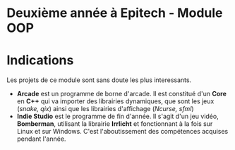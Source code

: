 # Deuxième année à Epitech - Module OOP

# Indications

Les projets de ce module sont sans doute les plus interessants.

- **Arcade** est un programme de borne d'arcade. Il est constitué d'un **Core** en **C++** qui va importer des librairies dynamiques, que sont les jeux (*snake, qix*) ainsi que les librairies d'affichage (*Ncurse, sfml*)
- **Indie Studio** est le programme de fin d'année. Il s'agit d'un jeu vidéo, **Bomberman**, utilisant la librairie **Irrlicht** et fonctionnant à la fois sur Linux et sur Windows. C'est l'aboutissement des compétences acquises pendant l'année.